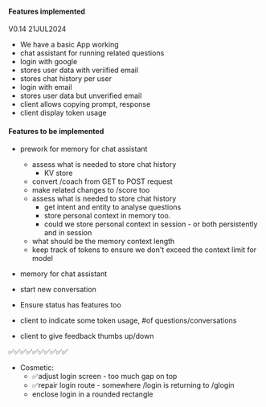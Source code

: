 #### Features implemented

V0.14 21JUL2024

- We have a basic App working
- chat assistant for running related questions
- login with google
- stores user data with veriified email
- stores chat history per user
- login with email
- stores user data but unverified email
- client allows copying prompt, response
- client display token usage

#### Features to be implemented

- prework for memory for chat assistant

  - assess what is needed to store chat history
    - KV store
  - convert /coach from GET to POST request
  - make related changes to /score too
  - assess what is needed to store chat history
    - get intent and entity to analyse questions
    - store personal context in memory too.
    - could we store personal context in session - or both persistently and in session
  - what should be the memory context length
  - keep track of tokens to ensure we don't exceed the context limit for model

- memory for chat assistant
- start new conversation
- Ensure status has features too
- client to indicate some token usage, #of questions/conversations
- client to give feedback thumbs up/down

✅✅✅✅✅✅✅✅✅✅

- Cosmetic:
  - ✅adjust login screen - too much gap on top
  - ✅repair login route - somewhere /login is returning to /glogin
  - enclose login in a rounded rectangle
